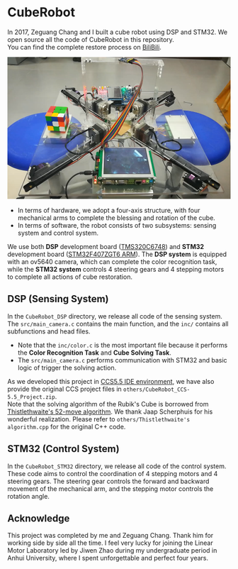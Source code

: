 # CubeRobot
In 2017, Zeguang Chang and I built a cube robot using DSP and STM32. We open source all the code of CubeRobot in this repository.   
You can find the complete restore process on [BiliBili](https://www.bilibili.com/video/BV1v3411p71n/).  

<div align=center>
<img src=./others/img.png height=320 />
</div>

- In terms of hardware, we adopt a four-axis structure, with four mechanical arms to complete the blessing and rotation of the cube.
- In terms of software, the robot consists of two subsystems: sensing system and control system.  

We use both **DSP** development board ([TMS320C6748](https://item.taobao.com/item.htm?spm=a230r.1.14.136.6f9cd3d7T6jq1c&id=35497623592&ns=1&abbucket=10#)) and **STM32** development board ([STM32F407ZGT6 ARM](https://detail.tmall.com/item.htm?id=609294673401&ali_refid=a3_430582_1006:1267360122:N:rwYulnb0YUXHh1bSqNmuYA==:0b03e6be02c07ba1ad753cf8e7ee17b3&ali_trackid=1_0b03e6be02c07ba1ad753cf8e7ee17b3&spm=a230r.1.14.8)).
The **DSP system** is equipped with an ov5640 camera, which can complete the color recognition task, while the **STM32 system** controls 4 steering gears and 4 stepping motors to complete all actions of cube restoration.

## DSP (Sensing System)
In the `CubeRobot_DSP` directory, we release all code of the sensing system. The `src/main_camera.c` contains the main function, and the `inc/` contains all subfunctions and head files. 
- Note that the `inc/color.c` is the most important file because it performs the **Color Recognition Task** and **Cube Solving Task**.  
- The `src/main_camera.c` performs communication with STM32 and basic logic of trigger the solving action.  

As we developed this project in [CCS5.5 IDE environment](https://blog.csdn.net/u010398722/article/details/78298948), we have also provide the original CCS project files in `others/CubeRobot_CCS-5.5_Project.zip`.  
Note that the solving algorithm of the Rubik's Cube is borrowed from [Thistlethwaite's 52-move algorithm](https://www.jaapsch.net/puzzles/thistle.htm). We thank Jaap Scherphuis for his wonderful realization. Please refer to `others/Thistlethwaite's algorithm.cpp` for the original C++ code.

## STM32 (Control System)
In the `CubeRobot_STM32` directory, we release all code of the control system. These code aims to control the coordination of 4 stepping motors and 4 steering gears. The steering gear controls the forward and backward movement of the mechanical arm, and the stepping motor controls the rotation angle.

## Acknowledge
This project was completed by me and Zeguang Chang. Thank him for working side by side all the time. 
I feel very lucky for joining the Linear Motor Laboratory led by Jiwen Zhao during my undergraduate period in Anhui University, where I spent unforgettable and perfect four years.

